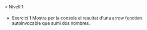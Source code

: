 ⭐ Nivell 1
- Exercici 1
Mostra per la consola el resultat d'una arrow function autoinvocable que sumi dos nombres.